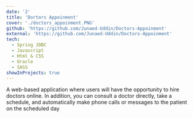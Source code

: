 ```yaml
---
date: '2'
title: 'Dortors Appoinment'
cover: './doctors_appoinment.PNG'
github: 'https://github.com/Junaed-Uddin/Doctors-Appoinment'
external: 'https://github.com/Junaed-Uddin/Doctors-Appoinment'
tech:
  - Spring JDBC
  - Javascript
  - Html & CSS
  - Oracle
  - SASS
showInProjects: true
---
```


A web-based application where users will have the opportunity to hire 
doctors online. In addition, you can consult a doctor directly, take a schedule, and 
automatically make phone calls or messages to the patient on the scheduled day